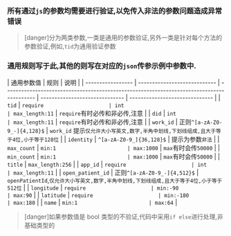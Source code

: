 ### 所有通过`js`的参数均需要进行验证,以免传入非法的参数问题造成异常错误

> [danger]分为两类参数,一类是通用的参数验证,另外一类是针对每个方法的参数验证,例如,`tid`为通用验证参数

### 通用规则写于此,其他的则写在对应的`json`传参示例中参数中.

| 通用参数值        | 规则                         | 说明                                                                                      |
| ----------------- | ---------------------------- | ----------------------------------------------------------------------------------------- | ------------------------------ | ------------------------------ |
| `tid`             | `require                     | int                                                                                       | max_length:11`                 | `require`有时必传和非必传,注意 |
| `did`             | `int                         | max_length:11`                                                                            | `require`有时必传和非必传,注意 |
| `work_id`         | 正则`^[a-zA-Z0-9_-]{4,128}$` | `work_id` 提示`仅允许大小写英文,数字,半角中划线,下划线组成,且大于等于4位,小于等于128位`   |
| `identity`        | `^[a-zA-Z0-9_]{36,128}$`     | 提示为参数`非法`                                                                          |
| `max_count`       | `min:1                       | max:1000`                                                                                 | `max`有时会传`50000`           |
| `min_count`       | `min:1                       | max:1000`                                                                                 | `max`有时会传`50000`           |
| `title`           | `max_length:256`             |
| `app_id`          | `require                     | int                                                                                       | max_length:11`                 |
| `open_patient_id` | 正则`^[a-zA-Z0-9_-]{4,512}$` | `openPatientId`,`仅允许大小写英文,数字,半角中划线,下划线组成,且大于等于4位,小于等于512位` |
| `longitude`       | `require                     | min:-90                                                                                   | max:90`                        |
| `latitude`        | `require                     | min:-180                                                                                  | max:180`                       |
| `name`            | `min:1                       | max:64`                                                                                   |

> [danger]如果参数值是 bool 类型的不验证,代码中采用`if else`进行处理,非基础类型的

